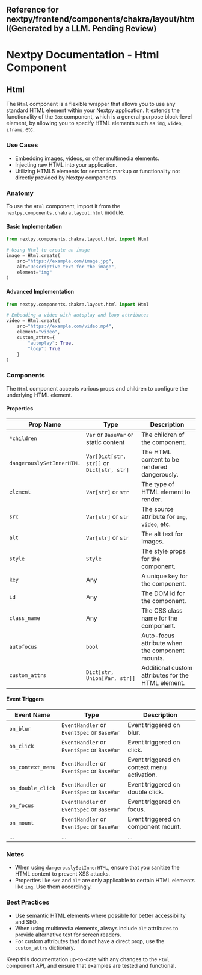 ##  Reference for nextpy/frontend/components/chakra/layout/html(Generated by a LLM. Pending Review)

# Nextpy Documentation - Html Component

## Html

The `Html` component is a flexible wrapper that allows you to use any standard HTML element within your Nextpy application. It extends the functionality of the `Box` component, which is a general-purpose block-level element, by allowing you to specify HTML elements such as `img`, `video`, `iframe`, etc.

### Use Cases

- Embedding images, videos, or other multimedia elements.
- Injecting raw HTML into your application.
- Utilizing HTML5 elements for semantic markup or functionality not directly provided by Nextpy components.

### Anatomy

To use the `Html` component, import it from the `nextpy.components.chakra.layout.html` module.

#### Basic Implementation

```python
from nextpy.components.chakra.layout.html import Html

# Using Html to create an image
image = Html.create(
    src="https://example.com/image.jpg",
    alt="Descriptive text for the image",
    element="img"
)
```

#### Advanced Implementation

```python
from nextpy.components.chakra.layout.html import Html

# Embedding a video with autoplay and loop attributes
video = Html.create(
    src="https://example.com/video.mp4",
    element="video",
    custom_attrs={
        "autoplay": True,
        "loop": True
    }
)
```

### Components

The `Html` component accepts various props and children to configure the underlying HTML element.

#### Properties

| Prop Name                 | Type                                          | Description                                             |
|---------------------------|-----------------------------------------------|---------------------------------------------------------|
| `*children`               | `Var` or `BaseVar` or static content          | The children of the component.                          |
| `dangerouslySetInnerHTML` | `Var[Dict[str, str]]` or `Dict[str, str]`     | The HTML content to be rendered dangerously.            |
| `element`                 | `Var[str]` or `str`                           | The type of HTML element to render.                     |
| `src`                     | `Var[str]` or `str`                           | The source attribute for `img`, `video`, etc.           |
| `alt`                     | `Var[str]` or `str`                           | The alt text for images.                                |
| `style`                   | `Style`                                       | The style props for the component.                      |
| `key`                     | Any                                           | A unique key for the component.                         |
| `id`                      | Any                                           | The DOM id for the component.                           |
| `class_name`              | Any                                           | The CSS class name for the component.                   |
| `autofocus`               | `bool`                                        | Auto-focus attribute when the component mounts.         |
| `custom_attrs`            | `Dict[str, Union[Var, str]]`                  | Additional custom attributes for the HTML element.      |

#### Event Triggers

| Event Name         | Type                                                    | Description                                |
|--------------------|---------------------------------------------------------|--------------------------------------------|
| `on_blur`          | `EventHandler` or `EventSpec` or `BaseVar`              | Event triggered on blur.                   |
| `on_click`         | `EventHandler` or `EventSpec` or `BaseVar`              | Event triggered on click.                  |
| `on_context_menu`  | `EventHandler` or `EventSpec` or `BaseVar`              | Event triggered on context menu activation.|
| `on_double_click`  | `EventHandler` or `EventSpec` or `BaseVar`              | Event triggered on double click.           |
| `on_focus`         | `EventHandler` or `EventSpec` or `BaseVar`              | Event triggered on focus.                  |
| `on_mount`         | `EventHandler` or `EventSpec` or `BaseVar`              | Event triggered on component mount.        |
| ...                | ...                                                     | ...                                        |

### Notes

- When using `dangerouslySetInnerHTML`, ensure that you sanitize the HTML content to prevent XSS attacks.
- Properties like `src` and `alt` are only applicable to certain HTML elements like `img`. Use them accordingly.

### Best Practices

- Use semantic HTML elements where possible for better accessibility and SEO.
- When using multimedia elements, always include `alt` attributes to provide alternative text for screen readers.
- For custom attributes that do not have a direct prop, use the `custom_attrs` dictionary.

Keep this documentation up-to-date with any changes to the `Html` component API, and ensure that examples are tested and functional.